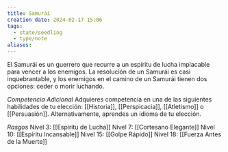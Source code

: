 ```yaml
---
title: Samurái
creation date: 2024-02-17 15:06
tags:
  - state/seedling
  - type/note
aliases:
---
```

El Samurái es un guerrero que recurre a un espíritu de lucha implacable para vencer a los enemigos.
La resolución de un Samurái es casi inquebrantable, y los enemigos en el camino de un Samurái
tienen dos opciones: ceder o morir luchando.

*Competencia Adicional*
Adquieres competencia en una de las siguientes habilidades de tu elección: [[Historia]], [[Perspicacia]],
[[Atletismo]] o [[Persuasión]].
Alternativamente, aprendes un idioma de tu elección.


*Rasgos*
Nivel 3: [[Espíritu de Lucha]]
Nivel 7: [[Cortesano Elegante]]
Nivel 10: [[Espíritu Incansable]]
Nivel 15: [[Golpe Rápido]]
Nivel 18: [[Fuerza Antes de la Muerte]]